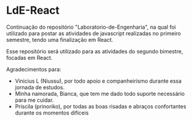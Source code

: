 # LdE-React
Continuação do repositório "Laboratorio-de-Engenharia", na qual foi utilizado para postar as atividades de javascript realizadas no primeiro semestre, tendo uma finalização em React. 

Esse repositório será utilizado para as atividades do segundo bimestre, focadas em React. 

Agradecimentos para:
- Vinicius L (Niussu), por todo apoio e companheirismo durante essa jornada de estudos.
- Minha namorada, Bianca, que tem me dado todo suporte necessário para me cuidar.
- Priscila (prinoriko), por todas as boas risadas e abraços confortantes durante os momentos difíceis
